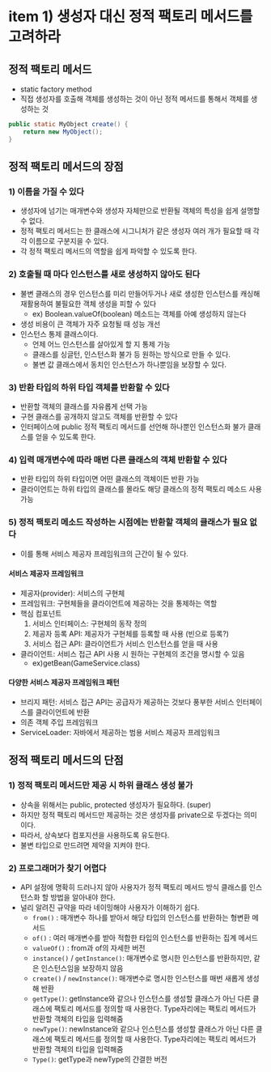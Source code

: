 # item 1) 생성자 대신 정적 팩토리 메서드를 고려하라

## 정적 팩토리 메서드

* static factory method
* 직접 생성자를 호출해 객체를 생성하는 것이 아닌 정적 메서드를 통해서 객체를 생성하는 것

```java
public static MyObject create() {
    return new MyObject();
}
```

## **정적 팩토리 메서드의 장점**

### **1) 이름을 가질 수 있다**

* 생성자에 넘기는 매개변수와 생성자 자체만으로 반환될 객체의 특성을 쉽게 설명할 수 없다.
* 정적 팩토리 메서드는 한 클래스에 시그니처가 같은 생성자 여러 개가 필요할 때 각각 이름으로 구분지을 수 있다.
* 각 정적 팩토리 메서드의 역할을 쉽게 파악할 수 있도록 한다.

### **2) 호출될 때 마다 인스턴스를 새로 생성하지 않아도 된다**

* 불변 클래스의 경우 인스턴스를 미리 만들어두거나 새로 생성한 인스턴스를 캐싱해 재활용하여 불필요한 객체 생성을 피할 수 있다
  * ex) Boolean.valueOf(boolean) 메소드는 객체를 아예 생성하지 않는다
* 생성 비용이 큰 객체가 자주 요청될 때 성능 개선
* 인스턴스 통제 클래스이다.
  * 언제 어느 인스턴스를 살아있게 할 지 통제 가능
  * 클래스를 싱글턴, 인스턴스화 불가 등 원하는 방식으로 만들 수 있다.
  * 불변 값 클래스에서 동치인 인스턴스가 하나뿐임을 보장할 수 있다.

### **3) 반환 타입의 하위 타입 객체를 반환할 수 있다**

* 반환할 객체의 클래스를 자유롭게 선택 가능
* 구현 클래스를 공개하지 않고도 객체를 반환할 수 있다
* 인터페이스에 public 정적 팩토리 메서드를 선언해 하나뿐인 인스턴스화 불가 클래스를 얻을 수 있도록 한다.

### **4) 입력 매개변수에 따라 매번 다른 클래스의 객체 반환할 수 있다**

* 반환 타입의 하위 타입이면 어떤 클래스의 객체이든 반환 가능
* 클라이언트는 하위 타입의 클래스를 몰라도 해당 클래스의 정적 팩토리 메소드 사용 가능

### **5) 정적 팩토리 메소드 작성하는 시점에는 반환할 객체의 클래스가 필요 없다**

* 이를 통해 서비스 제공자 프레임워크의 근간이 될 수 있다.

#### 서비스 제공자 프레임워크

* 제공자(provider): 서비스의 구현체
* 프레임워크: 구현체들을 클라이언트에 제공하는 것을 통제하는 역할
* 핵심 컴포넌트
  1. 서비스 인터페이스: 구현체의 동작 정의
  2. 제공자 등록 API: 제공자가 구현체를 등록할 때 사용 (빈으로 등록?)
  3. 서비스 접근 API: 클라이언트가 서비스 인스턴스를 얻을 때 사용
* 클라이언트: 서비스 접근 API 사용 시 원하는 구현체의 조건을 명시할 수 있음
  * ex)getBean(GameService.class)

#### 다양한 서비스 제공자 프레임워크 패턴

* 브리지 패턴: 서비스 접근 API는 공급자가 제공하는 것보다 풍부한 서비스 인터페이스를 클라이언트에 반환
* 의존 객체 주입 프레임워크
* ServiceLoader: 자바에서 제공하는 범용 서비스 제공자 프레임워크

## **정적 팩토리 메서드의 단점**

### **1) 정적 팩토리 메서드만 제공 시 하위 클래스 생성 불가**

* 상속을 위해서는 public, protected 생성자가 필요하다. (super)
* 하지만 정적 팩토리 메서드만 제공하는 것은 생성자를 private으로 두겠다는 의미이다.
* 따라서, 상속보다 컴포지션을 사용하도록 유도한다.
* 불변 타입으로 만드려면 제약을 지켜야 한다.

### **2) 프로그래머가 찾기 어렵다**

* API 설정에 명확히 드러나지 않아 사용자가 정적 팩토리 메서드 방식 클래스를 인스턴스화 할 방법을 알아내야 한다.
* 널리 알려진 규약을 따라 네이밍해야 사용자가 이해하기 쉽다.
  * `from()` : 매개변수 하나를 받아서 해당 타입의 인스턴스를 반환하는 형변환 메서드
  * `of()` : 여러 매개변수를 받아 적합한 타입의 인스턴스를 반환하는 집계 메서드
  * `valueOf()` : from과 of의 자세한 버전
  * `instance()` / `getInstance()`: 매개변수로 명시한 인스턴스를 반환하지만, 같은 인스턴스임을 보장하지 않음
  * `create()` / `newInstance()`: 매개변수로 명시한 인스턴스를 매번 새롭게 생성해 반환
  * `getType()`: getInstance와 같으나 인스턴스를 생성할 클래스가 아닌 다른 클래스에 팩토리 메서드를 정의할 때 사용한다. Type자리에는 팩토리 메서드가 반환할 객체의 타입을 입력해줌
  * `newType()`: newInstance와 같으나 인스턴스를 생성할 클래스가 아닌 다른 클래스에 팩토리 메서드를 정의할 때 사용한다. Type자리에는 팩토리 메서드가 반환할 객체의 타입을 입력해줌
  * `Type()`: getType과 newType의 간결한 버전
